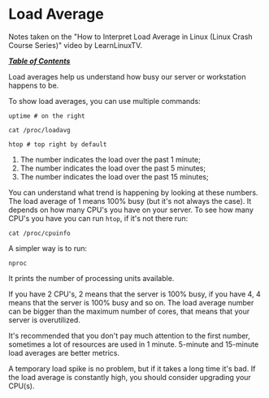 # Load Average

Notes taken on the "How to Interpret Load Average in Linux (Linux Crash Course
Series)" video by LearnLinuxTV.

[***Table of Contents***](/README.md)

Load averages help us understand how busy our server or workstation happens to
be.

To show load averages, you can use multiple commands:

    uptime # on the right

    cat /proc/loadavg 

    htop # top right by default

1. The number indicates the load over the past 1 minute;
1. The number indicates the load over the past 5 minutes;
1. The number indicates the load over the past 15 minutes;

You can understand what trend is happening by looking at these numbers. The
load average of 1 means 100% busy (but it's not always the case). It depends on
how many CPU's you have on your server. To see how many CPU's you have you can 
run `htop`, if it's not there run:

    cat /proc/cpuinfo

A simpler way is to run:

    nproc

It prints the number of processing units available.

If you have 2 CPU's, 2 means that the server is 100% busy, if you have 4, 4
means that the server is 100% busy and so on. The load average number can be
bigger than the maximum number of cores, that means that your server is
overutilized.

It's recommended that you don't pay much attention to the first number,
sometimes a lot of resources are used in 1 minute. 5-minute and 15-minute load 
averages are better metrics.

A temporary load spike is no problem, but if it takes a long time it's bad. If
the load average is constantly high, you should consider upgrading your CPU(s).
